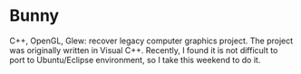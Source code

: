 # Bunny
C++, OpenGL, Glew: recover legacy computer graphics project. The project was originally written in Visual C++. Recently, I found it is not difficult to port to Ubuntu/Eclipse environment, so I take this weekend to do it.
